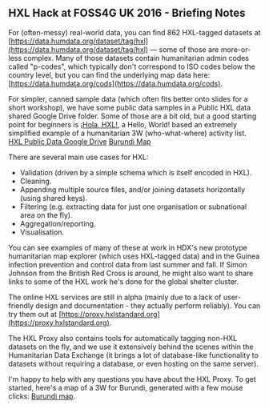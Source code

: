 ## HXL Hack at FOSS4G UK 2016 - Briefing Notes ##
For (often-messy) real-world data, you can find 862 HXL-tagged datasets at [https://data.humdata.org/dataset/tag/hxl](https://data.humdata.org/dataset/tag/hxl) — some of those are more-or-less complex. Many of those datasets contain humanitarian admin codes called "p-codes", which typically don't correspond to ISO codes below the country level, but you can find the underlying map data here: [https://data.humdata.org/cods](https://data.humdata.org/cods).

For simpler, canned sample data (which often fits better onto slides for a short workshop), we have some public data samples in a Public HXL data shared Google Drive folder. Some of those are a bit old, but a good starting point for beginners is [¡Hola, HXL!](https://docs.google.com/spreadsheets/d/1ytPD-f4a8CbNKTfMS3EqZOpBo9LWCk_NDKxJCgmpXA8/edit?usp=sharing), a Hello, World! based an extremely simplified example of a humanitarian 3W (who-what-where) activity list.
[HXL Public Data Google Drive](https://drive.google.com/folderview?id=0B-v0ZsXcKCfafnRNUGFzQjZrS3JGQWQzQUhCWEhPWnl4Q3RNYWZBczF3MTR5ZmkxLVNCM2M)
[Burundi Map](https://beta.proxy.hxlstandard.org/data/map?default_country=BDI&pcode_tag=%23adm1%2Bcode&count-tags01=adm1%2Bname%2Cadm1%2Bcode&default_country=BDI&filter01=count&pcode_tag=&url=https%3A%2F%2Fdocs.google.com%2Fspreadsheets%2Fd%2F1JFiTOZIs6JUjtFWOsgk0v_Qzf4-rd8iQgrcMwiLlCUo%2Fedit)


There are several main use cases for HXL:
* Validation (driven by a simple schema which is itself encoded in HXL).
* Cleaning.
* Appending multiple source files, and/or joining datasets horizontally (using shared keys).
* Filtering (e.g. extracting data for just one organisation or subnational area on the fly).
* Aggregation/reporting.
* Visualisation.

You can see examples of many of these at work in HDX's new prototype humanitarian map explorer (which uses HXL-tagged data) and in the Guinea infection prevention and control data from last summer and fall.  If Simon Johnson from the British Red Cross is around, he might also want to share links to some of the HXL work he's done for the global shelter cluster.

The online HXL services are still in alpha (mainly due to a lack of user-friendly design and documentation - they actually perform reliably). You can try them out at
[https://proxy.hxlstandard.org](https://proxy.hxlstandard.org).

The HXL Proxy also contains tools for automatically tagging non-HXL datasets on the fly, and we use it extensively behind the scenes within the Humanitarian Data Exchange (it brings a lot of database-like functionality to datasets without requiring a database, or even hosting on the same server).

I'm happy to help with any questions you have about the HXL Proxy. To get started, here's a map of a 3W for Burundi, generated with a few mouse clicks: [Burundi map](https://beta.proxy.hxlstandard.org/data/map?default_country=BDI&pcode_tag=%23adm1%2Bcode&count-tags01=adm1%2Bname%2Cadm1%2Bcode&default_country=BDI&filter01=count&pcode_tag=&url=https%3A%2F%2Fdocs.google.com%2Fspreadsheets%2Fd%2F1JFiTOZIs6JUjtFWOsgk0v_Qzf4-rd8iQgrcMwiLlCUo%2Fedit).


